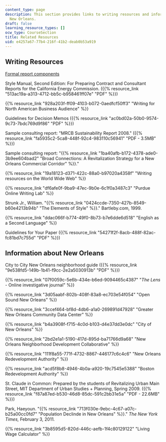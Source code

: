 ```yaml
---
content_type: page
description: This section provides links to writing resources and information about
  New Orleans.
draft: false
learning_resource_types: []
ocw_type: CourseSection
title: Related Resources
uid: e4257a67-77b4-216f-41b2-deab0b53a919
---
```

## Writing Resources

[Formal report components](https://web.archive.org/web/20111126141316/http://www.mccombs.utexas.edu/faculty/kristie.loescher/assignments/project%20report.htm)

Style Manual, Second Edition: For Preparing Contract and Consultant Reports for the California Energy Commission. ({{% resource_link "513ac19a-a313-4712-bb5c-b958461ff07e" "PDF" %}})

{{% resource_link "928a203f-ff09-4103-b072-0aedfcf50ff3" "Writing for North American Business Audience" %}}

Guidelines for Decision Memos ({{% resource_link "ac0bd02a-50b0-9574-9c73-7bdc769d9f86" "PDF" %}})

Sample consulting report: "MRCB Sustainability Report 2008." ({{% resource_link "fa5935c2-5ca8-448f-92c4-983110c56941" "PDF - 3.5MB" %}})

Sample consulting report: "{{% resource_link "1ba40afb-b172-4378-ade0-3b9ee604bad2" "Broad Connections: A Revitalization Strategy for a New Orleans Commercial Corridor" %}}."

{{% resource_link "19a18123-d371-422c-88a0-b97020a4358f" "Writing resources on the World Wide Web" %}}

{{% resource_link "df6afe0f-9ba9-47ec-9b0e-6c1f0a3487c3" "Purdue Online Writing Lab" %}}

Strunk Jr., William. "{{% resource_link "0424ccde-7350-427b-8549-b60e4213b94b" "The Elements of Style" %}}." Bartleby.com, 1999.

{{% resource_link "ddac066f-b774-49f0-8b73-b7e6dde6d518" "English as a Second Language" %}}

Guidelines for Your Paper ({{% resource_link "54271f2f-8acb-488f-82ac-fc81bd7c755d" "PDF" %}})

## Information about New Orleans

City to City New Orleans neighborhood guide ({{% resource_link "9e538fd5-149b-1b41-f9cc-2e2a5030913b" "PDF" %}})

{{% resource_link "07f0059c-5e6b-434e-b6ed-9094465c4387" "*The Lens* - Online investigative journal" %}}

{{% resource_link "3d05aabf-802b-408f-83a8-ec703e54f054" "Open Sound New Orleans" %}}

{{% resource_link "3ccef464-bf8d-4db6-a1a0-269891d47928" "Greater New Orleans Community Data Center" %}}

{{% resource_link "b4a3908f-f715-4c0d-b103-d4e37dd3e0dc" "City of New Orleans" %}}

{{% resource_link "2bd2e1a1-5190-417d-895d-ba71766d9a68" "New Orleans Neighborhood Development Collaborative" %}}

{{% resource_link "111f8a55-771f-4732-8867-446177c6c4c6" "New Orleans Redevelopment Authority" %}}

{{% resource_link "acd5f8b8-4946-4b0a-a920-19c7545e5388" "Boston Redevelopment Authority" %}}

St. Claude in Common: Prepared by the students of Revitalizing Urban Main Street, MIT Department of Urban Studies + Planning, Spring 2009. ({{% resource_link "f87a87ed-b530-46d8-85dc-591c2bb31e5a" "PDF - 22.6MB" %}})

Park, Haeyoun. "{{% resource_link "713f030e-9ebc-4c67-a07c-b25a00cc0fd7" "Population Declinde in New Orleans" %}}." *The New York Times,* February 3, 2011.

{{% resource_link "3b8595d5-820d-446c-aefb-1f4c80129122" "Living Wage Calculator" %}}